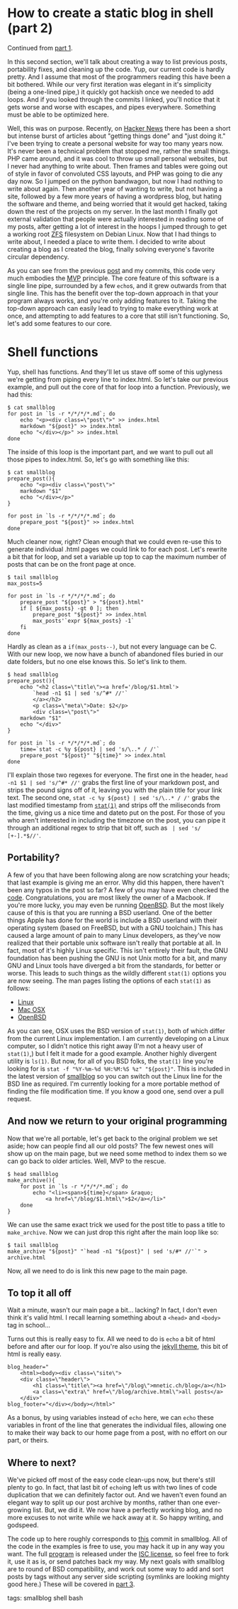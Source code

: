 # How to create a static blog in shell (part 2)
Continued from [part 1](http://mnetic.ch/blog/2013/08/17/smallblog_howto.md.html).

In this second section, we'll talk about creating a way to list previous posts, portability fixes, and cleaning up the code. Yup, our current code is hardly pretty. And I assume that most of the programmers reading this have been a bit bothered. While our very first iteration was elegant in it's simplicity (being a one-lined pipe,) it quickly got hackish once we needed to add loops. And if you looked through the commits I linked, you'll notice that it gets worse and worse with escapes, and pipes everywhere. Something must be able to be optimized here.

Well, this was on purpose. Recently, on [Hacker News](https://news.ycombinator.com/) there has been a short but intense burst of articles about "getting things done" and "just doing it." I've been trying to create a personal website for way too many years now. It's never been a technical problem that stopped me, rather the small things. PHP came around, and it was cool to throw up small personal websites, but I never had anything to write about. Then frames and tables were going out of style in favor of convoluted CSS layouts, and PHP was going to die any day now. So I jumped on the python bandwagon, but now I had nothing to write about again. Then another year of wanting to write, but not having a site, followed by a few more years of having a wordpress blog, but hating the software and theme, and being worried that it would get hacked, taking down the rest of the projects on my server. In the last month I finally got external validation that people were actually interested in reading some of my posts, after getting a lot of interest in the hoops I jumped through to get a working root [ZFS](http://zfsonlinux.org/) filesystem on Debian Linux. Now that I had things to write about, I needed a place to write them. I decided to write about creating a blog as I created the blog, finally solving everyone's favorite circular dependency.

As you can see from the previous [post](http://mnetic.ch/blog/2013/08/17/smallblog_howto.md.html) and my commits, this code very much embodies the [MVP](http://en.wikipedia.org/wiki/Minimum_viable_product) principle. The core feature of this software is a single line pipe, surrounded by a few `echo`s, and it grew outwards from that single line. This has the benefit over the top-down approach in that your program always works, and you're only adding features to it. Taking the top-down approach can easily lead to trying to make everything work at once, and attempting to add features to a core that still isn't functioning. So, let's add some features to our core.

# Shell functions
Yup, shell has functions. And they'll let us stave off some of this uglyness we're getting from piping every line to index.html. So let's take our previous example, and pull out the core of that for loop into a function. Previously, we had this:

    $ cat smallblog
    for post in `ls -r */*/*/*.md`; do
        echo "<p><div class=\"post\">" >> index.html
        markdown "${post}" >> index.html
        echo "</div></p>" >> index.html
    done

The inside of this loop is the important part, and we want to pull out all those pipes to index.html. So, let's go with something like this:

    $ cat smallblog
    prepare_post(){
        echo "<p><div class=\"post\">"
        markdown "$1"
        echo "</div></p>"
    }

    for post in `ls -r */*/*/*.md`; do
        prepare_post "${post}" >> index.html
    done

Much cleaner now, right? Clean enough that we could even re-use this to generate individual .html pages we could link to for each post. Let's rewrite a bit that for loop, and set a variable up top to cap the maximum number of posts that can be on the front page at once.

    $ tail smallblog
    max_posts=5

    for post in `ls -r */*/*/*.md`; do
        prepare_post "${post}" > "${post}.html"
        if [ ${max_posts} -gt 0 ]; then
            prepare_post "${post}" >> index.html
            max_posts'`expr ${max_posts} -1`
        fi
    done 

Hardly as clean as a `if(max_posts--)`, but not every language can be C. With our new loop, we now have a bunch of abandoned files buried in our date folders, but no one else knows this. So let's link to them.

    $ head smallblog
    prepare_post(){
        echo "<h2 class=\"title\"><a href='/blog/$1.html'>
            `head -n1 $1 | sed 's/^#* //'`
            </a></h2>
            <p class=\"meta\">Date: $2</p>
            <div class=\"post\">"
        markdown "$1"
        echo "</div>"
    }

    for post in `ls -r */*/*/*.md`; do
        time=`stat -c %y ${post} | sed 's/\..* / /'`
        prepare_post "${post}" "${time}" >> index.html
    done

I'll explain those two regexes for everyone. The first one in the header, `head -n1 $1 | sed 's/^#* //'` grabs the first line of your markdown post, and strips the pound signs off of it, leaving you with the plain title for your link text. The second one, `stat -c %y ${post} | sed 's/\..* / /'` grabs the last modified timestamp from [`stat(1)`](http://linux.die.net/man/1/stat) and strips off the miliseconds from the time, giving us a nice time and dateto put on the post. For those of you who aren't interested in including the timezone on the post, you can pipe it through an additional regex to strip that bit off, such as ` | sed 's/ [+-].*$//'`.

## Portability?
A few of you that have been following along are now scratching your heads; that last example is giving me an error. Why did this happen, there haven't been any typos in the post so far? A few of you may have even checked the [code](https://github.com/abyxcos/smallblog/blob/5f4c320f1d96226239271db5092e038948a4c18b/smallblog#L57). Congratulations, you are most likely the owner of a Macbook. If you're more lucky, you may even be running [OpenBSD](http://www.openbsd.org/). But the most likely cause of this is that you are running a BSD userland. One of the better things Apple has done for the world is include a BSD userland with their operating system (based on FreeBSD, but with a GNU toolchain.) This has caused a large amount of pain to many Linux developers, as they've now realized that their portable unix software isn't really that portable at all. In fact, most of it's highly Linux specific. This isn't entirely their fault, the GNU foundation has been pushing the GNU is not Unix motto for a bit, and many GNU and Linux tools have diverged a bit from the standards, for better or worse. This leads to such things as the wildly different `stat(1)` options you are now seeing. The man pages listing the options of each `stat(1)` as follows:

* [Linux](http://linux.die.net/man/1/stat)
* [Mac OSX](https://developer.apple.com/library/mac/documentation/Darwin/Reference/ManPages/man1/stat.1.html)
* [OpenBSD](http://www.openbsd.org/cgi-bin/man.cgi?query=stat&sektion=1)

As you can see, OSX uses the BSD version of `stat(1)`, both of which differ from the current Linux implementation. I am currently developing on a Linux computer, so I didn't notice this right away (I'm not a heavy user of `stat(1)`,) but I felt it made for a good example. Another highly divergent utility is `ls(1)`. But now, for all of you BSD folks, the `stat(1)` line you're looking for is `stat -f "%Y-%m-%d %H:%M:%S %z" "${post}"`. This is included in the latest version of [smallblog](https://github.com/abyxcos/smallblog) so you can switch out the Linux line for the BSD line as required. I'm currently looking for a more portable method of finding the file modification time. If you know a good one, send over a pull request.

## And now we return to your original programming
Now that we're all portable, let's get back to the original problem we set aside; how can people find all our old posts? The few newest ones will show up on the main page, but we need some method to index them so we can go back to older articles. Well, MVP to the rescue.

    $ head smallblog
    make_archive(){
        for post in `ls -r */*/*/*.md`; do
            echo "<li><span>${time}</span> &raquo;
                <a href=\"/blog/$1.html\">$2</a></li>"
        done
    }

We can use the same exact trick we used for the post title to pass a title to `make_archive`. Now we can just drop this right after the main loop like so:

    $ tail smallblog
    make_archive "${post}" "`head -n1 "${post}" | sed 's/#* //'`" > archive.html

Now, all we need to do is link this new page to the main page.

## To top it all off
Wait a minute, wasn't our main page a bit... lacking? In fact, I don't even think it's valid html. I recall learning something about a `<head>` and `<body>` tag in school...

Turns out this is really easy to fix. All we need to do is `echo` a bit of html before and after our for loop. If you're also using the [jekyll theme](https://github.com/mojombo/jekyll/blob/master/lib/site_template/css/main.css), this bit of html is really easy.

    blog_header="
        <html><body><div class=\"site\">
        <div class=\"header\">
            <h1 class=\"title\"><a href=\"/blog\">mnetic.ch/blog</a></h1>
            <a class=\"extra\" href=\"/blog/archive.html\">all posts</a>
        </div>"
    blog_footer="</div></body></html>"

As a bonus, by using variables instead of `echo` here, we can `echo` these variables in front of the line that generates the individual files, allowing one to make their way back to our home page from a post, with no effort on our part, or theirs.

## Where to next?
We've picked off most of the easy code clean-ups now, but there's still plenty to go. In fact, that last bit of `echo`ing left us with two lines of code duplication that we can definitely factor out. And we haven't even found an elegant way to split up our post archive by months, rather than one ever-growing list. But, we did it. We now have a perfectly working blog, and no more excuses to not write while we hack away at it. So happy writing, and godspeed.

The code up to here roughly corresponds to [this](https://github.com/abyxcos/smallblog/blob/4bc0b609f963f0a7f754716720d6ff0d4b25fc7a/smallblog) commit in smallblog. All of the code in the examples is free to use, you may hack it up in any way you want. The full [program](https://github.com/abyxcos/smallblog) is released under the [ISC license](https://github.com/abyxcos/smallblog/blob/master/LICENSE), so feel free to fork it, use it as is, or send patches back my way. My next goals with smallblog are to round of BSD compatibility, and work out some way to add and sort posts by tags without any server side scripting (symlinks are looking mighty good here.) These will be covered in [part 3](#).

tags: smallblog shell bash
